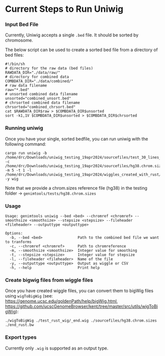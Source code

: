 # Current Steps to Run Uniwig

### Input Bed File

Currently, Uniwig accepts a single `.bed` file. It should be sorted by chromosome.

The below script can be used to create a sorted bed file from a directory of bed files:

```shell
#!/bin/sh
# directory for the raw data (bed files)
RAWDATA_DIR="./data/raw/"
# directory for combined data
COMBDATA_DIR="./data/combined/"
# raw data filename
raw="*.bed"
# unsorted combined data filename
unsorted="combined_unsort.bed"
# chrsorted combined data filename
chrsorted="combined_chrsort.bed"
cat $RAWDATA_DIR$raw > $COMBDATA_DIR$unsorted
sort -k1,1V $COMBDATA_DIR$unsorted > $COMBDATA_DIR$chrsorted
```
### Running uniwig

Once you have your single, sorted bedfile, you can run uniwig with the following command:

```
cargo run uniwig -b /home/drc/Downloads/uniwig_testing_19apr2024/sourcefiles/test_30_lines_sorted.bed -c /home/drc/Downloads/uniwig_testing_19apr2024/sourcefiles/hg38.chrom.sizes -m 5 -t 1 -l /home/drc/Downloads/uniwig_testing_19apr2024/wiggles_created_with_rust/final_wiggles/ -y wig

```

Note that we provide a chrom.sizes reference file (hg38) in the testing folder -> `genimtools/tests/hg38.chrom.sizes`

### Usage
```
Usage: genimtools uniwig --bed <bed> --chromref <chromref> --smoothsize <smoothsize> --stepsize <stepsize> --fileheader <fileheader> --outputtype <outputtype>

Options:
  -b, --bed <bed>                Path to the combined bed file we want to tranforms
  -c, --chromref <chromref>      Path to chromreference
  -m, --smoothsize <smoothsize>  Integer value for smoothing
  -t, --stepsize <stepsize>      Integer value for stepsize
  -l, --fileheader <fileheader>  Name of the file
  -y, --outputtype <outputtype>  Output as wiggle or CSV
  -h, --help                     Print help

```

### Create bigwig files from wiggle files

Once you have created wiggle files, you can convert them to bigWig files using `wigToBigWig` (see: https://genome.ucsc.edu/goldenPath/help/bigWig.html, https://github.com/ucscGenomeBrowser/kent/tree/master/src/utils/wigToBigWig):

```
./wigToBigWig ./test_rust_wig/_end.wig ./sourcefiles/hg38.chrom.sizes ./end_rust.bw
```

### Export types

Currently only `.wig` is supported as an output type. 